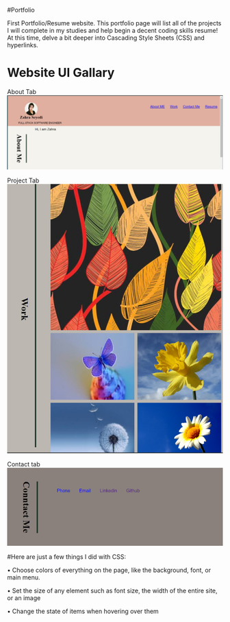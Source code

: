 #Portfolio

First Portfolio/Resume website. This portfolio page will list all of the projects I will complete in my studies and help begin a decent coding skills resume! 
At this time,  delve a bit deeper into Cascading Style Sheets (CSS) and hyperlinks.

# Website UI Gallary 

About Tab
![](https://github.com/zahra315/portfolio/blob/main/image/Untitled-1.jpg)


Project Tab
![](https://github.com/zahra315/portfolio/blob/main/image/Untitled-4.jpg)

Contact tab
![](https://github.com/zahra315/portfolio/blob/main/image/Untitled-5.jpg)

#Here are just a few things I did with CSS:

•	Choose colors of everything on the page, like the background, font, or main menu.

•	Set the size of any element such as font size, the width of the entire site, or an image

•	Change the state of items when hovering over them
